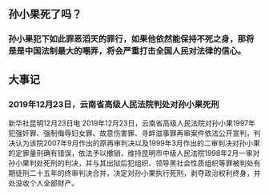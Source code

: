 ## 孙小果死了吗？

### 孙小果犯下如此罪恶滔天的罪行，如果他依然能保持不死之身，那将是是中国法制最大的嘲弄，将会严重打击全国人民对法律的信心。

## 大事记

### 2019年12月23日，云南省高级人民法院判处对孙小果死刑

新华社昆明12月23日电 2019年12月23日，云南省高级人民法院对孙小果1997年犯强奸罪、强制侮辱妇女罪、故意伤害罪、寻衅滋事罪再审案件依法公开宣判，判决认为该院2007年9月作出的原再审判决以及1999年3月作出的二审判决对孙小果的定罪量刑确有错误，依法予以撤销，维持昆明市中级人民法院1998年2月一审对孙小果判处死刑的判决，并与其出狱后犯组织、领导黑社会性质组织等罪被判处有期徒刑二十五年的终审判决合并，决定对孙小果执行死刑，剥夺政治权利终身，并处没收个人全部财产。
